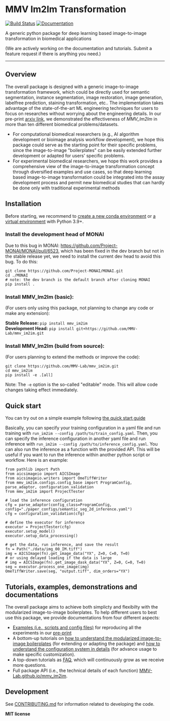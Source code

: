 # MMV Im2Im Transformation

[![Build Status](https://github.com/MMV-Lab/mmv_im2im/workflows/Build%20Main/badge.svg)](https://github.com/MMV-Lab/mmv_im2im/actions)
[![Documentation](https://github.com/MMV-Lab/mmv_im2im/workflows/Documentation/badge.svg)](https://MMV-Lab.github.io/mmv_im2im/)

A generic python package for deep learning based image-to-image transformation in biomedical applications

(We are actively working on the documentation and tutorials. Submit a feature request if there is anything you need.)

---

## Overview

The overall package is designed with a generic image-to-image transformation framework, which could be directly used for semantic segmentation, instance segmentation, image restoration, image generation, labelfree prediction, staining transformation, etc.. The implementation takes advantage of the state-of-the-art ML engineering techniques for users to focus on researches without worrying about the engineering details. In our pre-print [arxiv link](https://arxiv.org/abs/2209.02498), we demonstrated the effectiveness of *MMV_Im2Im* in more than ten different biomedical problems/datasets. 

* For computational biomedical researchers (e.g., AI algorithm development or bioimage analysis workflow development), we hope this package could serve as the starting point for their specific problems, since the image-to-image "boilerplates" can be easily extended further development or adapted for users' specific problems.
* For experimental biomedical researchers, we hope this work provides a comprehensive view of the image-to-image transformation concept through diversified examples and use cases, so that deep learning based image-to-image transformation could be integrated into the assay development process and permit new biomedical studies that can hardly be done only with traditional experimental methods


## Installation

Before starting, we recommend to [create a new conda environment](https://docs.conda.io/projects/conda/en/latest/user-guide/tasks/manage-environments.html#creating-an-environment-with-commands) or [a virtual environment](https://docs.python.org/3/library/venv.html) with Python 3.9+.

### Install the development head of MONAI

Due to this bug in MONAI: https://github.com/Project-MONAI/MONAI/pull/6523, which has been fixed in the dev branch but not in the stable release yet, we need to install the current dev head to avoid this bug. To do this:
```
git clone https://github.com/Project-MONAI/MONAI.git
cd ./MONAI
# note: the dev branch is the default branch after cloning MONAI
pip install .
```

### Install MMV_Im2Im (basic):

(For users only using this package, not planning to change any code or make any extension):

**Stable Release:** `pip install mmv_im2im`<br>
**Development Head:** `pip install git+https://github.com/MMV-Lab/mmv_im2im.git`

### Install MMV_Im2Im (build from source):

(For users planning to extend the methods or improve the code):

```
git clone https://github.com/MMV-Lab/mmv_im2im.git
cd mmv_im2im
pip install -e .[all]
```

Note: The `-e` option is the so-called "editable" mode. This will allow code changes taking effect immediately.


## Quick start

You can try out on a simple example following [the quick start guide](tutorials/quick_start.md)

Basically, you can specify your training configuration in a yaml file and run training with `run_im2im --config /path/to/train_config.yaml`. Then, you can specify the inference configuration in another yaml file and run inference with `run_im2im --config /path/to/inference_config.yaml`. You can also run the inference as a function with the provided API. This will be useful if you want to run the inference within another python script or workflow.  Here is an example:

```
from pathlib import Path
from aicsimageio import AICSImage
from aicsimageio.writers import OmeTiffWriter
from mmv_im2im.configs.config_base import ProgramConfig, parse_adaptor, configuration_validation
from mmv_im2im import ProjectTester

# load the inference configuration
cfg = parse_adaptor(config_class=ProgramConfig, config="./paper_configs/semantic_seg_2d_inference.yaml")
cfg = configuration_validation(cfg)

# define the executor for inference
executor = ProjectTester(cfg)
executor.setup_model()
executor.setup_data_processing()

# get the data, run inference, and save the result
fn = Path("./data/img_00_IM.tiff")
img = AICSImage(fn).get_image_data("YX", Z=0, C=0, T=0)
# or using delayed loading if the data is large
# img = AICSImage(fn).get_image_dask_data("YX", Z=0, C=0, T=0)
seg = executor.process_one_image(img)
OmeTiffWriter.save(seg, "output.tiff", dim_orders="YX")
```


## Tutorials, examples, demonstrations and documentations

The overall package aims to achieve both simplicty and flexibilty with the modularized image-to-image boilerplates. To help different users to best use this package, we provide documentations from four different aspects:

* [Examples (i.e., scripts and config files)](tutorials/example_by_use_case.md) for reproducing all the experiments in our [pre-print](https://arxiv.org/abs/2209.02498)
* A bottom-up tutorials on [how to understand the modularized image-to-image boilerplates](tutorials/how_to_understand_boilerplates.md) (for extending or adapting the package) and [how to understand the configuration system in details](tutorials/how_to_understand_config.md) (for advance usage to make specific customization).
* A top-down tutorials as [FAQ](tutorials/FAQ.md), which will continuously grow as we receive more questions.
* Full package API (i.e., the technical details of each function) [MMV-Lab.github.io/mmv_im2im](https://MMV-Lab.github.io/mmv_im2im).



## Development

See [CONTRIBUTING.md](CONTRIBUTING.md) for information related to developing the code.


**MIT license**

